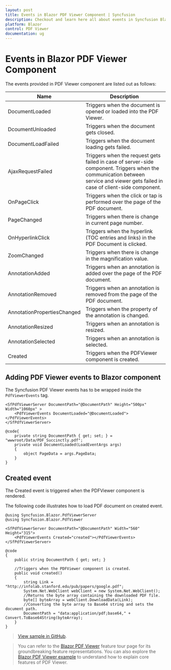 ```yaml
---
layout: post
title: Events in Blazor PDF Viewer Component | Syncfusion
description: Checkout and learn here all about events in Syncfusion Blazor PDF Viewer component and much more details.
platform: Blazor
control: PDF Viewer
documentation: ug
---
```


# Events in Blazor PDF Viewer Component

The events provided in PDF Viewer component are listed out as follows:

|Name|Description|
|---|---|
|DocumentLoaded|Triggers when the document is opened or loaded into the PDF Viewer.|
|DcoumentUnloaded|Triggers when the document gets closed.|
|DocumentLoadFailed|Triggers when the document loading gets failed.|
|AjaxRequestFailed|Triggers when the request gets failed in case of server-side component. Triggers when the communication between service and viewer gets failed in case of client-side component.|
|OnPageClick|Triggers when the click or tap is performed over the page of the PDF document.|
|PageChanged|Triggers when there is change in current page number.|
|OnHyperlinkClick|Triggers when the hyperlink (TOC entries and links) in the PDF Document is clicked.|
|ZoomChanged|Triggers when there is change in the magnification value.|
|AnnotationAdded|Triggers when an annotation is added over the page of the PDF document.|
|AnnotationRemoved|Triggers when an annotation is removed from the page of the PDF document.|
|AnnotationPropertiesChanged|Triggers when the property of the annotation is changed.|
|AnnotationResized|Triggers when an annotation is resized.|
|AnnotationSelected|Triggers when an annotation is selected.|
|Created|Triggers when the PDFViewer component is created.|

## Adding PDF Viewer events to Blazor component

The Syncfusion PDF Viewer events has to be wrapped inside the `PdfViewerEvents` tag.

```cshtml
<SfPdfViewerServer DocumentPath="@DocumentPath" Height="500px" Width="1060px" >
    <PdfViewerEvents DocumentLoaded="@DocumentLoaded"></PdfViewerEvents>
</SfPdfViewerServer>

@code{
    private string DocumentPath { get; set; } = "wwwroot/Data/PDF_Succinctly.pdf";
    private void DocumentLoaded(LoadEventArgs args)
    {
        object PageData = args.PageData;
    }
}
```

## Created event

The Created event is triggered when the PDFViewer component is rendered.

The following code illustrates how to load PDF document on created event.

```cshtml
@using Syncfusion.Blazor.PdfViewerServer
@using Syncfusion.Blazor.PdfViewer

<SfPdfViewerServer DocumentPath="@DocumentPath" Width="560" Height="315">
    <PdfViewerEvents Created="created"></PdfViewerEvents>
</SfPdfViewerServer>

@code 
{
    public string DocumentPath { get; set; }

    //Triggers when the PDFViewer component is created.
    public void created()
    {
        string Link = "http://infolab.stanford.edu/pub/papers/google.pdf";
        System.Net.WebClient webClient = new System.Net.WebClient();
        //Returns the byte array containing the downloaded PDF file.
        byte[] byteArray = webClient.DownloadData(Link);
        //Converting the byte array to Base64 string and sets the document path.
        DocumentPath = "data:application/pdf;base64," + Convert.ToBase64String(byteArray);
    }  
}
```
> [View sample in GitHub](https://github.com/SyncfusionExamples/blazor-pdf-viewer-examples/tree/master/Load%20and%20Save/Load%20a%20PDF%20document%20using%20created%20event).

> You can refer to the [Blazor PDF Viewer](https://www.syncfusion.com/blazor-components/blazor-pdf-viewer) feature tour page for its groundbreaking feature representations. You can also explore the [Blazor PDF Viewer example](https://blazor.syncfusion.com/demos/pdf-viewer/default-functionalities?theme=bootstrap4) to understand how to explain core features of PDF Viewer.